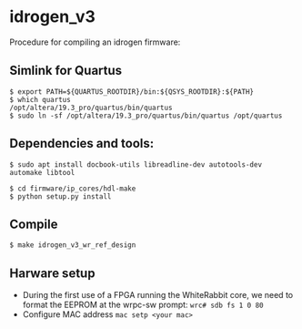 # idrogen_v3

Procedure for compiling an idrogen firmware:


## Simlink for Quartus 
```$ export LM_LICENSE_FILE=  ...  
$ export PATH=${QUARTUS_ROOTDIR}/bin:${QSYS_ROOTDIR}:${PATH}
$ which quartus  
/opt/altera/19.3_pro/quartus/bin/quartus
$ sudo ln -sf /opt/altera/19.3_pro/quartus/bin/quartus /opt/quartus
```


## Dependencies and tools:
```
$ sudo apt install docbook-utils libreadline-dev autotools-dev automake libtool

$ cd firmware/ip_cores/hdl-make
$ python setup.py install
```


## Compile
```
$ make idrogen_v3_wr_ref_design
```


## Harware setup
  - During the first use of a FPGA running the WhiteRabbit core, we need to format the EEPROM at the wrpc-sw prompt:
  ```wrc# sdb fs 1 0 80```
  - Configure MAC address
  ```mac setp <your mac>```

